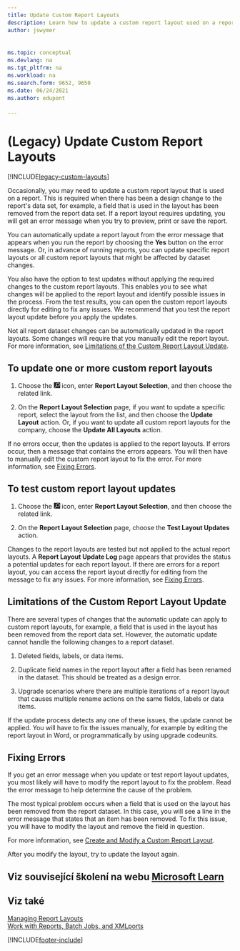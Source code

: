 ```yaml
---
title: Update Custom Report Layouts
description: Learn how to update a custom report layout used on a report when there are design changes to the report's data set, for example.
author: jswymer


ms.topic: conceptual
ms.devlang: na
ms.tgt_pltfrm: na
ms.workload: na
ms.search.form: 9652, 9650
ms.date: 06/24/2021
ms.author: edupont

---
```

# (Legacy) Update Custom Report Layouts

[!INCLUDE[legacy-custom-layouts](includes/legacy-custom-layouts.md)]

Occasionally, you may need to update a custom report layout that is used on a report. This is required when there has been a design change to the report's data set, for example, a field that is used in the layout has been removed from the report data set. If a report layout requires updating, you will get an error message when you try to preview, print or save the report.

You can automatically update a report layout from the error message that appears when you run the report by choosing the **Yes** button on the error message. Or, in advance of running reports, you can update specific report layouts or all custom report layouts that might be affected by dataset changes.

You also have the option to test updates without applying the required changes to the custom report layouts. This enables you to see what changes will be applied to the report layout and identify possible issues in the process. From the test results, you can open the custom report layouts directly for editing to fix any issues. We recommend that you test the report layout update before you apply the updates.

Not all report dataset changes can be automatically updated in the report layouts. Some changes will require that you manually edit the report layout. For more information, see [Limitations of the Custom Report Layout Update](ui-update-report-layouts.md#UpdateLimitations).

## To update one or more custom report layouts

1. Choose the ![Lightbulb that opens the Tell Me feature.](media/ui-search/search_small.png "Tell me what you want to do") icon, enter **Report Layout Selection**, and then choose the related link.

2. On the **Report Layout Selection** page, if you want to update a specific report, select the layout from the list, and then choose the **Update Layout** action. Or, if you want to update all custom report layouts for the company, choose the **Update All Layouts** action.

If no errors occur, then the updates is applied to the report layouts. If errors occur, then a message that contains the errors appears. You will then have to manually edit the custom report layout to fix the error. For more information, see [Fixing Errors](ui-update-report-layouts.md#FixErrors).

## To test custom report layout updates

1. Choose the ![Lightbulb that opens the Tell Me feature.](media/ui-search/search_small.png "Tell me what you want to do") icon, enter **Report Layout Selection**, and then choose the related link.

2. On the **Report Layout Selection** page, choose the **Test Layout Updates** action.

Changes to the report layouts are tested but not applied to the actual report layouts. A **Report Layout Update Log** page appears that provides the status a potential updates for each report layout. If there are errors for a report layout, you can access the report layout directly for editing from the message to fix any issues. For more information, see [Fixing Errors](ui-update-report-layouts.md#FixErrors).

## <a name="UpdateLimitations"></a> Limitations of the Custom Report Layout Update
There are several types of changes that the automatic update can apply to custom report layouts, for example, a field that is used in the layout has been removed from the report data set. However, the automatic update cannot handle the following changes to a report dataset.

1. Deleted fields, labels, or data items.

2. Duplicate field names in the report layout after a field has been renamed in the dataset. This should be treated as a design error.

3. Upgrade scenarios where there are multiple iterations of a report layout that causes multiple rename actions on the same fields, labels or data items.

If the update process detects any one of these issues, the update cannot be applied. You will have to fix the issues manually, for example by editing the report layout in Word, or programmatically by using upgrade codeunits.

## <a name="FixErrors"></a> Fixing Errors
If you get an error message when you update or test report layout updates, you most likely will have to modify the report layout to fix the problem. Read the error message to help determine the cause of the problem.

The most typical problem occurs when a field that is used on the layout has been removed from the report dataset. In this case, you will see a line in the error message that states that an item has been removed. To fix this issue, you will have to modify the layout and remove the field in question.

For more information, see [Create and Modify a Custom Report Layout](ui-how-create-custom-report-layout.md#ModifyCustomLayout).

After you modify the layout, try to update the layout again.

## Viz související školení na webu [Microsoft Learn](/learn/modules/change-documents-dynamics-365-business-central/index)

## Viz také
[Managing Report Layouts](ui-manage-report-layouts.md)  
[Work with Reports, Batch Jobs, and XMLports](ui-work-report.md)


[!INCLUDE[footer-include](includes/footer-banner.md)]